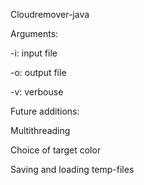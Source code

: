 Cloudremover-java

Arguments:

-i: input file

-o: output file

-v: verbouse

Future additions:

Multithreading

Choice of target color

Saving and loading temp-files
